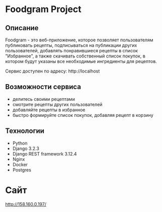 # Foodgram Project

## Описание

Foodgram - это веб-приложение, которое позволяет пользователям публиковать рецепты, подписываться на публикации других пользователей, добавлять понравившиеся рецепты в список "Избранное", а также скачивать собственный список покупок, в котором будут указаны все необходимые ингредиенты для рецептов.

Сервис доступен по адресу: http://localhost

## Возможности сервиса

- делитесь своими рецептами
- смотрите рецепты других пользователей
- добавляйте рецепты в избранное
- быстро формируйте список покупок, добавляя рецепт в корзину

## Технологии

- Python
- Django 3.2.3
- Django REST framework 3.12.4
- Nginx
- Docker
- Postgres

# Сайт
http://158.160.0.197/
